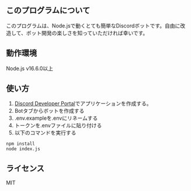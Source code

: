 ## このプログラムについて
このプログラムは、Node.jsで動くとても簡単なDiscordボットです。自由に改造して、ボット開発の楽しさを知っていただければ幸いです。

## 動作環境
Node.js v16.6.0以上

## 使い方
1. [Discord Developer Portal](https://discord.com/developers/)でアプリケーションを作成する。
2. Botタブからボットを作成する
3. .env.exampleを.envにリネームする
4. トークンを.envファイルに貼り付ける
4. 以下のコマンドを実行する
```
npm install
node index.js
```

## ライセンス
MIT